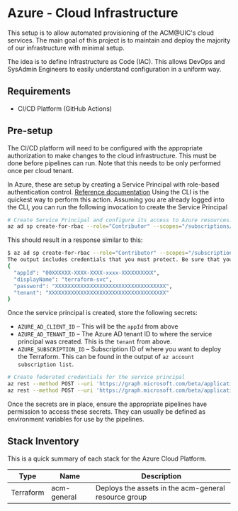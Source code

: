 # Azure - Cloud Infrastructure

This setup is to allow automated provisioning of the ACM@UIC's cloud services.  The main goal of this project is to maintain and deploy the majority of our infrastructure with minimal setup.

The idea is to define Infrastructure as Code (IAC). This allows DevOps and SysAdmin Engineers to easily understand configuration in a uniform way.

## Requirements

* CI/CD Platform (GitHub Actions)

## Pre-setup

The CI/CD platform will need to be configured with the appropriate authorization to make changes to the cloud infrastructure. 
This must be done before pipelines can run. Note that this needs to be only performed once per cloud tenant.

In Azure, these are setup by creating a Service Principal with role-based authentication control. [Reference documentation](https://learn.microsoft.com/en-us/cli/azure/ad/sp?view=azure-cli-latest#az-ad-sp-create-for-rbac)
Using the CLI is the quickest way to perform this action.
Assuming you are already logged into the CLI, you can run the following invocation to create the Service Principal

```bash
# Create Service Principal and configure its access to Azure resources.
az ad sp create-for-rbac --role="Contributor" --scopes="/subscriptions/SUBSCRIPTION_ID" --name terraform-svc
```

This should result in a response similar to this:
```bash
$ az ad sp create-for-rbac --role="Contributor" --scopes="/subscriptions/SUBSCRIPTION_ID" --name terraform-svc
The output includes credentials that you must protect. Be sure that you do not include these credentials in your code or check the credentials into your source control. For more information, see https://aka.ms/azadsp-cli
{
  "appId": "00XXXXXX-XXXX-XXXX-xxxx-XXXXXXXXXX",
  "displayName": "terraform-svc",
  "password": "XXXXXXXXXXXXXXXXXXXXXXXXXXXXXXXXXXX",
  "tenant": "XXXXXXXXXXXXXXXXXXXXXXXXXXXXXXXXXXXXX"
}
```

Once the service principal is created, store the following secrets:
* `AZURE_AD_CLIENT_ID` – This will be the `appId` from above
* `AZURE_AD_TENANT_ID` – The Azure AD tenant ID to where the service principal was created. This is the `tenant` from above.
* `AZURE_SUBSCRIPTION_ID` – Subscription ID of where you want to deploy the Terraform. This can be found in the output of `az account subscription list`.

```bash
# Create federated credentials for the service principal
az rest --method POST --uri 'https://graph.microsoft.com/beta/applications/<APPLICATION-OBJECT-ID>/federatedIdentityCredentials' --body '{"name":"acm-uic-iac-main","issuer":"https://token.actions.githubusercontent.com","subject":"repo:acm-uic/IaC:ref:refs/heads/main","description":"","audiences":["api://AzureADTokenExchange"]}'
az rest --method POST --uri 'https://graph.microsoft.com/beta/applications/<APPLICATION-OBJECT-ID>/federatedIdentityCredentials' --body '{"name":"acm-uic-iac-pulls","issuer":"https://token.actions.githubusercontent.com","subject":"repo:acm-uic/IaC:pull_request","description":"","audiences":["api://AzureADTokenExchange"]}'
```

Once the secrets are in place, ensure the appropriate pipelines have permission to access these secrets.
They can usually be defined as environment variables for use by the pipelines.

## Stack Inventory

This is a quick summary of each stack for the Azure Cloud Platform.

| Type      | Name        | Description                                          |
|-----------|-------------|------------------------------------------------------|
| Terraform | acm-general | Deploys the assets in the acm-general resource group |
